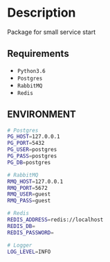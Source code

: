 # Description

Package for small service start

## Requirements

* `Python3.6`
* `Postgres`
* `RabbitMQ`
* `Redis`

## ENVIRONMENT

```bash
# Postgres
PG_HOST=127.0.0.1
PG_PORT=5432
PG_USER=postgres
PG_PASS=postgres
PG_DB=postgres

# RabbitMQ
RMQ_HOST=127.0.0.1
RMQ_PORT=5672
RMQ_USER=guest
RMQ_PASS=guest

# Redis
REDIS_ADDRESS=redis://localhost
REDIS_DB=
REDIS_PASSWORD=

# Logger
LOG_LEVEL=INFO
````
